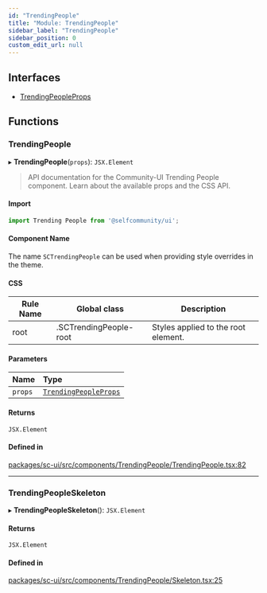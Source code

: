 ```yaml
---
id: "TrendingPeople"
title: "Module: TrendingPeople"
sidebar_label: "TrendingPeople"
sidebar_position: 0
custom_edit_url: null
---
```


## Interfaces

- [TrendingPeopleProps](../interfaces/TrendingPeople.TrendingPeopleProps)

## Functions

### TrendingPeople

▸ **TrendingPeople**(`props`): `JSX.Element`

> API documentation for the Community-UI Trending People component. Learn about the available props and the CSS API.

#### Import

```jsx
import Trending People from '@selfcommunity/ui';
```

#### Component Name

The name `SCTrendingPeople` can be used when providing style overrides in the theme.

#### CSS

|Rule Name|Global class|Description|
|---|---|---|
|root|.SCTrendingPeople-root|Styles applied to the root element.|

#### Parameters

| Name | Type |
| :------ | :------ |
| `props` | [`TrendingPeopleProps`](../interfaces/TrendingPeople.TrendingPeopleProps) |

#### Returns

`JSX.Element`

#### Defined in

[packages/sc-ui/src/components/TrendingPeople/TrendingPeople.tsx:82](https://github.com/selfcommunity/community-ui/blob/7897031/packages/sc-ui/src/components/TrendingPeople/TrendingPeople.tsx#L82)

___

### TrendingPeopleSkeleton

▸ **TrendingPeopleSkeleton**(): `JSX.Element`

#### Returns

`JSX.Element`

#### Defined in

[packages/sc-ui/src/components/TrendingPeople/Skeleton.tsx:25](https://github.com/selfcommunity/community-ui/blob/7897031/packages/sc-ui/src/components/TrendingPeople/Skeleton.tsx#L25)
